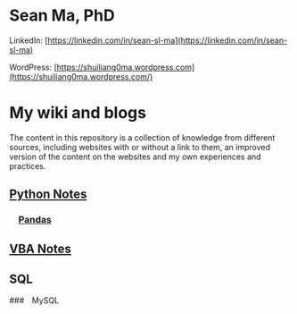 # Sean Ma, PhD

LinkedIn: [https://linkedin.com/in/sean-sl-ma](https://linkedin.com/in/sean-sl-ma)

WordPress: [https://shuiliang0ma.wordpress.com](https://shuiliang0ma.wordpress.com/)

# My wiki and blogs

The content in this repository is a collection of knowledge from different sources, including websites with or without a link to them, an improved version of the content on the websites and my own experiences and practices.

## [Python Notes](Python.ipynb)

### &emsp;[Pandas](Python/Pandas.ipynb)

## [VBA Notes](VBA.md)

## SQL
###&emsp;MySQL
